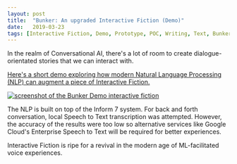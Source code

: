 ```yaml
---
layout: post
title:  "Bunker: An upgraded Interactive Fiction (Demo)"
date:   2019-03-23
tags: [Interactive Fiction, Demo, Prototype, POC, Writing, Text, Bunker, NLP, Natural Language Processing, ML, AI, Sound Design]
---
```


In the realm of Conversational AI, there's a lot of room to create dialogue-orientated stories that we can interact with.

[Here's a short demo exploring how modern Natural Language Processing (NLP) can augment a piece of Interactive Fiction.](https://s3.amazonaws.com/nlp-if/demo-bunker/Release/play.html)

[![screenshot of the Bunker Demo interactive fiction](media/bunker-screen.png)](https://s3.amazonaws.com/nlp-if/demo-bunker/Release/play.html)

The NLP is built on top of the Inform 7 system. For back and forth conversation, local Speech to Text transcription was attempted. However, the accuracy of the results were too low so alternative services like Google Cloud's Enterprise Speech to Text will be required for better experiences.

Interactive Fiction is ripe for a revival in the modern age of ML-facilitated voice experiences.